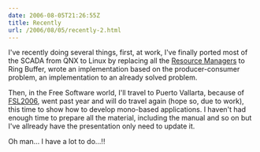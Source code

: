 ```yaml
---
date: 2006-08-05T21:26:55Z
title: Recently
url: /2006/08/05/recently-2.html
---
```


<p>I've recently doing several things, first, at work, I've finally ported most of the SCADA from QNX to Linux by replacing all the <a href="http://www.qnx.com/developers/docs/qnx_6.1_docs/neutrino/sys_arch/resource.html">Resource Managers</a> to Ring Buffer, wrote an implementation based on the producer-consumer problem, an implementation to an already solved problem.</p>
<p>Then, in the Free Software world, I'll travel to Puerto Vallarta, because of <a href="http://festivaldesoftwarelibre.org/fsl2006/">FSL2006</a>, went past year and will do travel again (hope so, due to work), this time to show how to develop mono-based applications. I haven't had enough time to prepare all the material, including the manual and so on but I've allready have the presentation only need to update it.</p>
<p>Oh man... I have a lot to do...!!</p>
